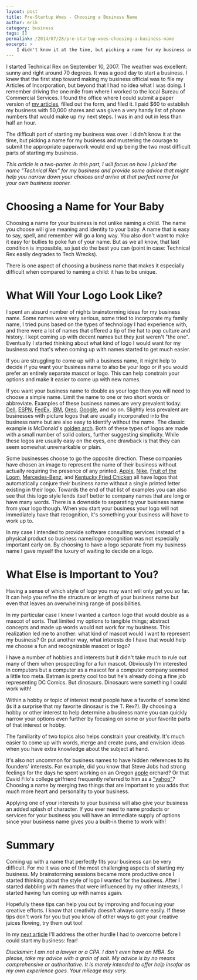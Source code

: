 ```yaml
---
layout: post
title: Pre-Startup Woes - Choosing a Business Name
author: erik
category: business
tags: []
permalink: /2014/07/28/pre-startup-woes-choosing-a-business-name
excerpt: >
    I didn't know it at the time, but picking a name for my business and mustering the courage to submit the appropriate paperwork would end up being two of the more difficult parts of starting my business. In this article I explain some things I considered when coming up with a name.
---
```


I started Technical Rex on September 10, 2007. The weather was excellent: sunny and right around 70 degrees. It was a good day to start a business. I knew that the first step toward making my business official was to file my Articles of Incorporation, but beyond that I had no idea what I was doing. I remember driving the one mile from where I worked to the local Bureau of Commercial Services. I found the office where I could submit a paper version of [my articles](http://www.dleg.state.mi.us/bcs_corp/results.asp?ID=00937F&amp;page_name=corp), filled out the form, and filed it. I paid $60 to establish my business with 50,000 shares and was given a very handy list of phone numbers that would make up my next steps. I was in and out in less than half an hour.

The difficult part of starting my business was over. I didn't know it at the time, but picking a name for my business and mustering the courage to submit the appropriate paperwork would end up being the two most difficult parts of starting my business.

*This article is a two-parter. In this part, I will focus on how I picked the name "Technical Rex" for my business and provide some advice that might help you narrow down your choices and arrive at that perfect name for your own business sooner.*

# Choosing a Name for Your Baby

Choosing a name for your business is not unlike naming a child. The name you choose will give meaning and identity to your baby. A name that is easy to say, spell, and remember will go a long way. You also don't want to make it easy for bullies to poke fun of your name. But as we all know, that last condition is impossible, so just do the best you can (point in case: Technical Rex easily degrades to Tech Wrecks).

There is one aspect of choosing a business name that makes it especially difficult when compared to naming a child: it has to be unique.

# What Will Your Logo Look Like?

I spent an absurd number of nights brainstorming ideas for my business name. Some names were very serious, some tried to incorporate my family name, I tried puns based on the types of technology I had experience with, and there were a lot of names that offered a tip of the hat to pop culture and history. I kept coming up with decent names but they just weren't "the one". Eventually I started thinking about what kind of logo I would want for my business and that's when coming up with names started to get much easier.

If you are struggling to come up with a business name, it might help to decide if you want your business name to also be your logo or if you would prefer an entirely separate mascot or logo. This can help constrain your options and make it easier to come up with new names.

If you want your business name to double as your logo then you will need to choose a simple name. Limit the name to one or two short words or abbreviate. Examples of these business names are very prevalent today: [Dell](http://www.dell.com), [ESPN](http://espn.go.com), [FedEx](http://www.fedex.com/us/), [IBM](http://www.ibm.com/us/en/), [Oreo](http://www.oreo.com), [Google](http://www.google.com), and so on. Slightly less prevalent are businesses with picture logos that are usually incorporated into the business name but are also easy to identify without the name. The classic example is McDonald's [golden arch](http://en.wikipedia.org/wiki/McDonald%27s#mediaviewer/File:Mcdonalds-90s-logo.svg). Both of these types of logos are made with a small number of solid colors, further suggesting simplicity. While these logos are usually easy on the eyes, one drawback is that they can seem somewhat unremarkable or plain.

Some businesses choose to go the opposite direction. These companies have chosen an image to represent the name of their business without actually requiring the presence of any printed. [Apple](http://www.apple.com), [Nike](http://www.nike.com), [Fruit of the Loom](http://www.fruit.com), [Mercedes-Benz](http://www.mbusa.com/mercedes/index), and [Kentucky Fried Chicken](http://www.kfc.com) all have logos that automatically conjure their business name without a single printed letter existing in their logo. Towards the end of that list of examples you can also see that this logo style lends itself better to company names that are long or have many words. There is a downside to separating your business name from your logo though. When you start your business your logo will not immediately have that recognition, it's something your business will have to work up to.

In my case I intended to provide software consulting services instead of a physical product so business name/logo recognition was not especially important early on. By choosing to have a logo separate from my business name I gave myself the luxury of waiting to decide on a logo.

# What Else is Important to You?

Having a sense of which style of logo you may want will only get you so far. It can help you refine the structure or length of your business name but even that leaves an overwhelming range of possibilities.

In my particular case I knew I wanted a cartoon logo that would double as a mascot of sorts. That limited my options to tangible things; abstract concepts and made up words would not work for my business. This realization led me to another: what kind of mascot would I want to represent my business? Or put another way, what interests do I have that would help me choose a fun and recognizable mascot or logo?

I have a number of hobbies and interests but it didn't take much to rule out many of them when prospecting for a fun mascot. Obviously I'm interested in computers but a computer as a mascot for a computer company seemed a little too meta. Batman is pretty cool too but he's already doing a fine job representing DC Comics. But dinosaurs. Dinosaurs were something I could work with!

Within a hobby or topic of interest most people have a favorite of some kind (is it a surprise that my favorite dinosaur is the T. Rex?). By choosing a hobby or other interest to help determine a business name you can quickly narrow your options even further by focusing on some or your favorite parts of that interest or hobby.

The familiarity of two topics also helps constrain your creativity. It's much easier to come up with words, merge and create puns, and envision ideas when you have extra knowledge about the subject at hand.

It's also not uncommon for business names to have hidden references to its founders' interests. For example, did you know that Steve Jobs had strong feelings for the days he spent working on an Oregon [apple](http://en.wikipedia.org/wiki/History_of_Apple_Inc.#cite_ref-18) orchard? Or that David Filo's college girlfriend frequently referred to him as a ["yahoo"](http://en.wikipedia.org/wiki/Yahoo#History_and_growth)? Choosing a name by merging two things that are important to you adds that much more heart and personality to your business.

Applying one of your interests to your business will also give your business an added splash of character. If you ever need to name products or services for your business you will have an immediate supply of options since your business name gives you a built-in theme to work with!

# Summary

Coming up with a name that perfectly fits your business can be very difficult. For me it was one of the most challenging aspects of starting my business. My brainstorming sessions became more productive once I started thinking about the style of logo I wanted for the business. After I started dabbling with names that were influenced by my other interests, I started having fun coming up with names again.

Hopefully these tips can help you out by improving and focusing your creative efforts. I know that creativity doesn't always come easily. If these tips don't work for you but you know of other ways to get your creative juices flowing, try them out too!

In my [next article](http://technicalrex.com/2014/08/04/pre-startup-woes-the-fears-that-hold-you-back/) I'll address the other hurdle I had to overcome before I could start my business: fear!

*Disclaimer: I am not a lawyer or a CPA. I don't even have an MBA. So please, take my advice with a grain of salt. My advice is by no means comprehensive or authoritative. It is merely intended to offer help insofar as my own experience goes. Your mileage may vary.*
